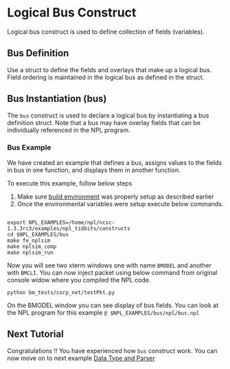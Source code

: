 # Logical Bus Construct

Logical bus construct is used to define collection of fields (variables).

## Bus Definition

Use a struct to define the fields and overlays that make up a logical bus.
Field ordering is maintained in the logical bus as defined in the struct.

## Bus Instantiation (bus)

The ````bus```` construct is used to declare a logical bus by instantiating a bus definition struct. Note that a bus may have overlay fields that can be individually referenced in the NPL program.

### Bus Example 

We have created an example that defines a bus, assigns values to the fields in bus in one function, and displays them in another function.

To execute this example, follow below steps

1. Make sure [build environment](https://github.com/nplang/NPL-Tutorials#npl-build-enivronment) was properly setup as described earlier
2. Once the environmental variables were setup execute below commands. 
````

export NPL_EXAMPLES=/home/npl/ncsc-1.3.3rc3/examples/npl_tidbits/constructs
cd $NPL_EXAMPLES/bus 
make fe_nplsim
make nplsim_comp
make nplsim_run

````

Now you will see two xterm windows one with name ```BMODEL``` and another with ```BMCLI```. You can now inject packet using below command  from original console widow where you compiled the NPL code. 

````
python bm_tests/corp_net/testPkt.py

````

On the BMODEL window you can see display of bus fields. You can look at the NPL program for this example ``` @ $NPL_EXAMPLES/bus/npl/bus.npl ```


## Next Tutorial 

Congratulations !!
You have experienced how ``` bus ``` construct work. You can now move on to next example [Data Type and Parser](https://github.com/nplang/NPL-Tutorials/blob/master/NPL-Titbits/Bus/Data-Types-Parser)
